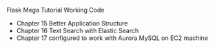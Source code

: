 Flask Mega Tutorial Working Code

* Chapter 15  Better Application Structure
* Chapter 16  Text Search with Elastic Search
* Chapter 17 configured to work with Aurora MySQL on EC2 machine  